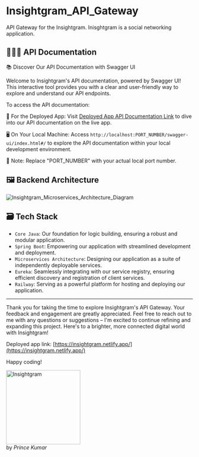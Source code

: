 # Insightgram_API_Gateway
API Gateway for the Insightgram. Inisghtgram is a social networking application.

## 🧑🏻‍💻 API Documentation

📚 Discover Our API Documentation with Swagger UI

Welcome to Insightgram's API documentation, powered by Swagger UI! This interactive tool provides you with a clear and user-friendly way to explore and understand our API endpoints.

To access the API documentation:

🚀 For the Deployed App:
Visit [Deployed App API Documentation Link](https://insightgrammainbackendservice-production.up.railway.app/swagger-ui/index.html#/text) to dive into our API documentation on the live app.

🖥️ On Your Local Machine:
Access `http://localhost:PORT_NUMBER/swagger-ui/index.html#/` to explore the API documentation within your local development environment.

📌 Note: Replace "PORT_NUMBER" with your actual local port number.


## 🖼️ Backend Architecture

![Insightgram_Microservices_Architecture_Diagram](https://github.com/princekr0722/Insightgram-Web_UI/assets/112754559/6da6559e-b146-4e2d-bc07-b29536f3468d)

## 🗃️ Tech Stack

- `Core Java`: Our foundation for logic building, ensuring a robust and modular application.
- `Spring Boot`: Empowering our application with streamlined development and deployment.
- `Microservices Architecture`: Designing our application as a suite of independently deployable services.
- `Eureka`: Seamlessly integrating with our service registry, ensuring efficient discovery and registration of client services.
- `Railway`: Serving as a powerful platform for hosting and deploying our application.


<hr></hr>

Thank you for taking the time to explore Insightgram's API Gateway. Your feedback and engagement are greatly appreciated. Feel free to reach out to me with any questions or suggestions – I'm excited to continue refining and expanding this project. Here's to a brighter, more connected digital world with Insightgram!

Deployed app link: [https://insightgram.netlify.app/](https://insightgram.netlify.app/)

Happy coding!

<img src="https://github.com/princekr0722/Insightgram_Main_Backend_Service/assets/112754559/2980510c-f4e1-4b95-bc37-574802c65235" alt="Insightgram" width="200">
<br>by <i>Prince Kumar</i>